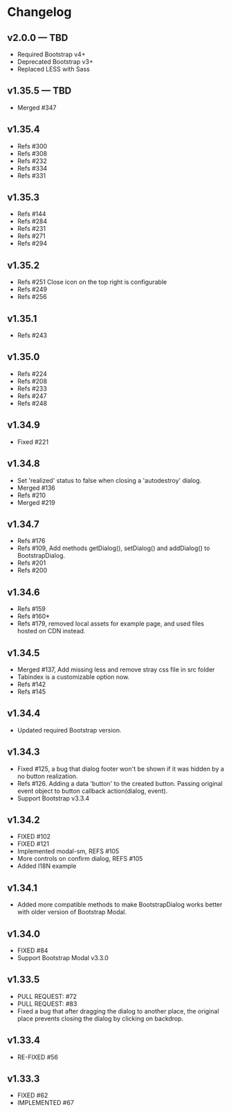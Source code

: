 Changelog
=========

## v2.0.0 — TBD

* Required Bootstrap v4+
* Deprecated Bootstrap v3+
* Replaced LESS with Sass

## v1.35.5 — TBD

* Merged #347

## v1.35.4

* Refs #300
* Refs #308
* Refs #232
* Refs #334
* Refs #331

## v1.35.3

* Refs #144
* Refs #284
* Refs #231
* Refs #271
* Refs #294

## v1.35.2

* Refs #251 Close icon on the top right is configurable
* Refs #249
* Refs #256

## v1.35.1

* Refs #243

## v1.35.0

* Refs #224
* Refs #208
* Refs #233
* Refs #247
* Refs #248

## v1.34.9

* Fixed #221

## v1.34.8

* Set 'realized' status to false when closing a 'autodestroy' dialog.
* Merged #136
* Refs #210
* Merged #219

## v1.34.7

* Refs #176
* Refs #109, Add methods getDialog(), setDialog() and addDialog() to BootstrapDialog.
* Refs #201
* Refs #200

## v1.34.6

* Refs #159
* Refs #160*
* Refs #179, removed local assets for example page, and used files hosted on CDN instead.

## v1.34.5

* Merged #137, Add missing less and remove stray css file in src folder
* Tabindex is a customizable option now.
* Refs #142
* Refs #145

## v1.34.4

* Updated required Bootstrap version.

## v1.34.3

* Fixed #125, a bug that dialog footer won't be shown if it was hidden by a no button realization.
* Refs #126. Adding a data 'button' to the created button. Passing original event object to button callback action(dialog, event).
* Support Bootstrap v3.3.4

## v1.34.2

* FIXED #102
* FIXED #121
* Implemented modal-sm, REFS #105
* More controls on confirm dialog, REFS #105
* Added I18N example

## v1.34.1

* Added more compatible methods to make BootstrapDialog works better with older version of Bootstrap Modal.

## v1.34.0

* FIXED #84
* Support Bootstrap Modal v3.3.0

## v1.33.5

* PULL REQUEST: #72
* PULL REQUEST: #83
* Fixed a bug that after dragging the dialog to another place, the original place prevents closing the dialog by clicking on backdrop.

## v1.33.4

* RE-FIXED #56

## v1.33.3

* FIXED #62
* IMPLEMENTED #67
